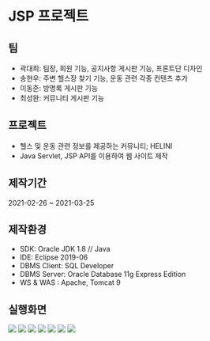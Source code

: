 # JSP 프로젝트

## 팀
- 곽대희: 팀장, 회원 기능, 공지사항 게시판 기능, 프론트단 디자인
- 송현우: 주변 헬스장 찾기 기능, 운동 관련 각종 컨텐츠 추가
- 이동준: 방명록 게시판 기능
- 최성완: 커뮤니티 게시판 기능

## 프로젝트
- 헬스 및 운동 관련 정보를 제공하는 커뮤니티; HELINI
- Java Servlet, JSP API를 이용하여 웹 사이트 제작

## 제작기간
2021-02-26 ~ 2021-03-25

## 제작환경
- SDK: Oracle JDK 1.8 // Java
- IDE: Eclipse 2019-06
- DBMS Client: SQL Developer
- DBMS Server: Oracle Database 11g Express Edition
- WS & WAS : Apache, Tomcat 9

## 실행화면
![](./images/1.png)
![](./images/2.png)
![](./images/3.png)
![](./images/4.png)
![](./images/5.png)
![](./images/6.png)
![](./images/7.png)